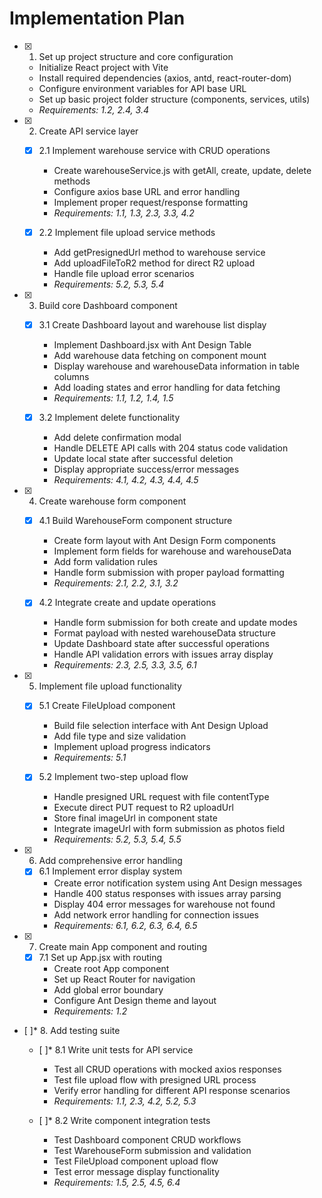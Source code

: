 # Implementation Plan

- [x] 1. Set up project structure and core configuration
  - Initialize React project with Vite
  - Install required dependencies (axios, antd, react-router-dom)
  - Configure environment variables for API base URL
  - Set up basic project folder structure (components, services, utils)
  - _Requirements: 1.2, 2.4, 3.4_

- [x] 2. Create API service layer
  - [x] 2.1 Implement warehouse service with CRUD operations
    - Create warehouseService.js with getAll, create, update, delete methods
    - Configure axios base URL and error handling
    - Implement proper request/response formatting
    - _Requirements: 1.1, 1.3, 2.3, 3.3, 4.2_
  
  - [x] 2.2 Implement file upload service methods
    - Add getPresignedUrl method to warehouse service
    - Add uploadFileToR2 method for direct R2 upload
    - Handle file upload error scenarios
    - _Requirements: 5.2, 5.3, 5.4_

- [x] 3. Build core Dashboard component
  - [x] 3.1 Create Dashboard layout and warehouse list display
    - Implement Dashboard.jsx with Ant Design Table
    - Add warehouse data fetching on component mount
    - Display warehouse and warehouseData information in table columns
    - Add loading states and error handling for data fetching
    - _Requirements: 1.1, 1.2, 1.4, 1.5_
  
  - [x] 3.2 Implement delete functionality
    - Add delete confirmation modal
    - Handle DELETE API calls with 204 status code validation
    - Update local state after successful deletion
    - Display appropriate success/error messages
    - _Requirements: 4.1, 4.2, 4.3, 4.4, 4.5_

- [x] 4. Create warehouse form component
  - [x] 4.1 Build WarehouseForm component structure
    - Create form layout with Ant Design Form components
    - Implement form fields for warehouse and warehouseData
    - Add form validation rules
    - Handle form submission with proper payload formatting
    - _Requirements: 2.1, 2.2, 3.1, 3.2_
  
  - [x] 4.2 Integrate create and update operations
    - Handle form submission for both create and update modes
    - Format payload with nested warehouseData structure
    - Update Dashboard state after successful operations
    - Handle API validation errors with issues array display
    - _Requirements: 2.3, 2.5, 3.3, 3.5, 6.1_

- [x] 5. Implement file upload functionality
  - [x] 5.1 Create FileUpload component
    - Build file selection interface with Ant Design Upload
    - Add file type and size validation
    - Implement upload progress indicators
    - _Requirements: 5.1_
  
  - [x] 5.2 Implement two-step upload flow
    - Handle presigned URL request with file contentType
    - Execute direct PUT request to R2 uploadUrl
    - Store final imageUrl in component state
    - Integrate imageUrl with form submission as photos field
    - _Requirements: 5.2, 5.3, 5.4, 5.5_

- [x] 6. Add comprehensive error handling
  - [x] 6.1 Implement error display system
    - Create error notification system using Ant Design messages
    - Handle 400 status responses with issues array parsing
    - Display 404 error messages for warehouse not found
    - Add network error handling for connection issues
    - _Requirements: 6.1, 6.2, 6.3, 6.4, 6.5_

- [x] 7. Create main App component and routing
  - [x] 7.1 Set up App.jsx with routing
    - Create root App component
    - Set up React Router for navigation
    - Add global error boundary
    - Configure Ant Design theme and layout
    - _Requirements: 1.2_

- [ ]* 8. Add testing suite
  - [ ]* 8.1 Write unit tests for API service
    - Test all CRUD operations with mocked axios responses
    - Test file upload flow with presigned URL process
    - Verify error handling for different API response scenarios
    - _Requirements: 1.1, 2.3, 4.2, 5.2, 5.3_
  
  - [ ]* 8.2 Write component integration tests
    - Test Dashboard component CRUD workflows
    - Test WarehouseForm submission and validation
    - Test FileUpload component upload flow
    - Test error message display functionality
    - _Requirements: 1.5, 2.5, 4.5, 6.4_